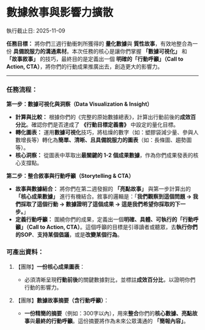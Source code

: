 # 數據敘事與影響力擴散

執行截止日: 2025-11-09

**任務目標：** 將你們三週行動衝刺所獲得的 **量化數據**與 **質性故事**，有效地整合為一份 **具備說服力的溝通素材**。本次任務的核心是讓你們掌握 **「數據可視化」** 和 **「故事敘事」** 的技巧，最終目的是定義出一個 **明確的「行動呼籲」（Call to Action, CTA）**，將你們的行動成果推廣出去，創造更大的影響力。

---
### **任務流程：**

**第一步：數據可視化與洞察（Data Visualization & Insight）**
- **計算與比較：** 根據你們的《完整的原始數據總表》，計算出行動前後的**成效百分比**。確認你們是否達成了 **《行動目標定義書》** 中設定的量化目標。    
- **轉化圖表：** 運用**數據可視化**技巧，將枯燥的數字（如：塑膠袋減少量、參與人數增長等）轉化為**簡單、清晰、且具備說服力的圖表**（如：長條圖、趨勢圖等）。    
- **核心洞察：** 從圖表中萃取出**最關鍵的 1-2 個成果數據**，作為你們成果發表的核心支撐點。    

**第二步：整合敘事與行動呼籲（Storytelling & CTA）**
- **故事與數據結合：** 將你們在第二週發掘的 **「亮點故事」** 與第一步計算出的 **「核心成果數據」** 進行有機結合。敘事的邏輯是：「**我們觀察到這個問題 → 我們採取了這個行動 → 數據證明了這個成果 → 這是我們希望你採取的下一步。**」  
- **定義行動呼籲：** 圍繞你們的成果，定義出一個**明確、具體、可執行的「行動呼籲」（Call to Action, CTA）**。這個呼籲的目標是引導讀者或聽眾，去**執行你們的SOP**、**支持某個倡議**，或是**改變某個行為**。    

### **可產出資料：**

1. 【團隊】**一份核心成果圖表**：    
    - 必須清晰呈現**行動前後**的關鍵數據對比，並標註**成效百分比**，以證明你們行動的影響力。
        
2. 【團隊】**數據故事摘要（含行動呼籲）**：    
    - **一份精簡的摘要**（例如：300字以內），用來**整合**你們的**核心數據、亮點故事**與**最終的行動呼籲**。這份摘要將作為未來公眾溝通的 **「簡報內容」**。
